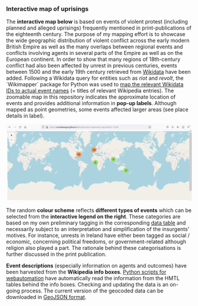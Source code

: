 ### Interactive map of uprisings

The **interactive map below** is based on events of violent protest (including planned and alleged uprisings) frequently mentioned in print-publications of the eighteenth century. The purpose of my mapping effort is to showcase the wide geographic distribution of violent conflict across the early modern British Empire as well as the many overlaps between regional events and conflicts involving agents in several parts of the Empire as well as on the European continent. In order to show that many regions of 18th-century conflict had also been affected by unrest in previous centuries, events between 1500 and the early 19th century retrieved from [Wikidata](https://www.wikidata.org/wiki/Wikidata:Main_Page) have been added. Following a Wikidata query for entities such as *riot* and *revolt*, the ´Wikimapper´ package for Python was used to [map the relevant Wikidata IDs to actual event names](https://github.com/MonikaBarget/DigitalHistory/blob/master/Wikidata_Wikimapper.py) (= titles of relevant Wikipedia entries). The zoomable map in this repository indicates the approximate location of events and provides additional information in **pop-up labels**. Although mapped as point geometries, some events affected larger areas (see place details in label).

[<img src="./assets/MAP_screenshot-events.png"/>](https://monikabarget.github.io/Revolts/event-map/event-map.html)

The random **colour scheme** reflects **different types of events** which can be selected from the **interactive legend on the right**. These categories are based on my own preliminary tagging in the corresponding [data table](https://github.com/MonikaBarget/Revolts/blob/master/TABLE_events_1513-1819.csv) and necessarily subject to an interpretation and simplification of the insurgents' motives. For instance, unrests in Ireland have either been tagged as social / economic, concerning political freedoms, or government-related although religion also played a part. The rationale behind these categorisations is further discussed in the print publication. 

**Event descriptions** (especially information on agents and outcomes) have been harvested from the **Wikipedia info boxes**. [Python scripts for webautomation](https://dhlab.hypotheses.org/1939) have automatically read the information from the HMTL tables behind the info boxes. Checking and updating the data is an on-going process. The current version of the geocoded data can be downloaded in <a href="https://github.com/MonikaBarget/Revolts/blob/master/MAP_events.geojson" target="_blank">GeoJSON format</a>.



